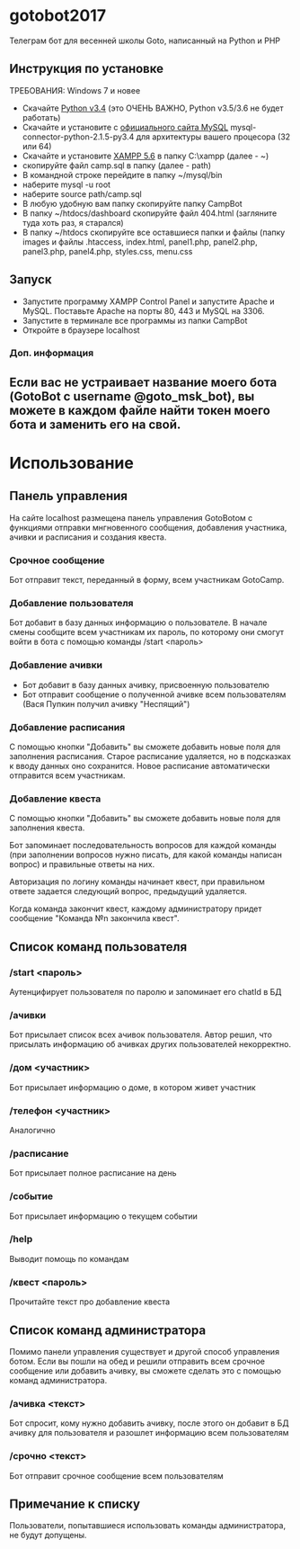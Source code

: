 # gotobot2017
Телеграм бот для весенней школы Goto, написанный на Python и PHP
## Инструкция по установке

ТРЕБОВАНИЯ: Windows 7 и новее

* Скачайте [Python v3.4](https://www.python.org/downloads/release/python-344/) (это ОЧЕНЬ ВАЖНО, Python v3.5/3.6 не будет работать)
* Скачайте и установите с [официального сайта MySQL](https://dev.mysql.com/downloads/connector/python/) mysql-connector-python-2.1.5-py3.4 для архитектуры вашего процесора (32 или 64)
* Скачайте и установите [XAMPP 5.6](https://www.apachefriends.org/ru/index.html) в папку C:\\xampp (далее - ~)
* скопируйте файл camp.sql в папку (далее - path)
* В командной строке перейдите в папку ~/mysql/bin
* наберите mysql -u root
* наберите source path/camp.sql
* В любую удобную вам папку скопируйте папку CampBot
* В папку ~/htdocs/dashboard скопируйте файл 404.html (загляните туда хоть раз, я старался)
* В папку ~/htdocs скопируйте все оставшиеся папки и файлы (папку images и файлы .htaccess, index.html, panel1.php, panel2.php, panel3.php, panel4.php, styles.css, menu.css

## Запуск
* Запустите программу XAMPP Control Panel и запустите Apache и MySQL. Поставьте Apache на порты 80, 443 и MySQL на 3306.
* Запустите в терминале все программы из папки CampBot
* Откройте в браузере localhost

### Доп. информация
Если вас не устраивает название моего бота (GotoBot с username @goto_msk_bot), вы можете в каждом файле найти токен моего бота и заменить его на свой.
----
# Использование
## Панель управления
На сайте localhost размещена панель управления GotoBotом с функциями отправки мнгновенного сообщения, добавления участника, ачивки и расписания и создания квеста.

### Срочное сообщение
Бот отправит текст, переданный в форму, всем участникам GotoCamp. 

### Добавление пользователя
Бот добавит в базу данных информацию о пользователе. В начале смены сообщите всем участникам их пароль, по которому они смогут войти в бота с помощью команды /start <пароль>

### Добавление ачивки
* Бот добавит в базу данных ачивку, присвоенную пользователю
* Бот отправит сообщение о полученной ачивке всем пользователям (Вася Пупкин получил ачивку "Неспящий")

### Добавление расписания
С помощью кнопки "Добавить" вы сможете добавить новые поля для заполнения расписания. Старое расписание удаляется, но в подсказках к вводу данных оно сохранится. Новое расписание автоматически отправится всем участникам.

### Добавление квеста
С помощью кнопки "Добавить" вы сможете добавить новые поля для заполнения квеста. 

Бот запоминает последовательность вопросов для каждой команды (при заполнении вопросов нужно писать, для какой команды написан вопрос) и правильные ответы на них. 

Авторизация по логину команды начинает квест, при правильном ответе задается следующий вопрос, предыдущий удаляется. 

Когда команда закончит квест, каждому администратору придет сообщение "Команда №n закончила квест".

## Список команд пользователя

### /start <пароль>
Аутенцифирует пользователя по паролю и запоминает его chatId в БД
### /ачивки
Бот присылает список всех ачивок пользователя. Автор решил, что присылать информацию об ачивках других пользователей некорректно.

### /дом <участник>
Бот присылает информацию о доме, в котором живет участник

### /телефон <участник>
Аналогично

### /расписание
Бот присылает полное расписание на день

### /событие
Бот присылает информацию о текущем событии

### /help
Выводит помощь по командам

### /квест <пароль>
Прочитайте текст про добавление квеста

## Список команд администратора
Помимо панели управления существует и другой способ управления ботом. Если вы пошли на обед и решили отправить всем срочное сообщение или добавить ачивку, вы сможете сделать это с помощью команд администратора.

### /ачивка <текст>
Бот спросит, кому нужно добавить ачивку, после этого он добавит в БД ачивку для пользователя и разошлет информацию всем пользователям

### /срочно <текст>
Бот отправит срочное сообщение всем пользователям

## Примечание к списку
Пользователи, попытавшиеся использовать команды администратора, не будут допущены.
